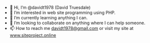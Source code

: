 - 👋 Hi, I’m @davidt1978 (David Truesdale)
- 👀 I’m interested in web site programming using PHP.
- 🌱 I’m currently learning anything I can.
- 💞️ I’m looking to collaborate on anything where I can help someone. 
- 📫 How to reach me davidt1978@gmail.com or visit my site at www.siteproject.online

<!---
davidt1978/davidt1978 is a ✨ special ✨ repository because its `README.md` (this file) appears on your GitHub profile.
You can click the Preview link to take a look at your changes.
--->
